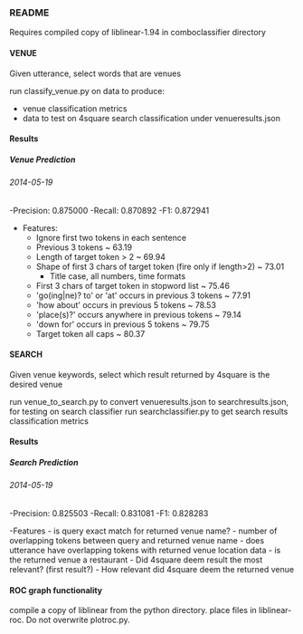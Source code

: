 ### README


Requires compiled copy of liblinear-1.94 in comboclassifier directory

#### VENUE
Given utterance, select words that are venues

run classify_venue.py on data to produce:
- venue classification metrics
- data to test on 4square search classification under venueresults.json


#### Results
#####  Venue Prediction
###### 2014-05-19
-Precision: 0.875000
-Recall: 0.870892
-F1: 0.872941

- Features:
	- Ignore first two tokens in each sentence 
	- Previous 3 tokens ~ 63.19
	- Length of target token > 2 ~ 69.94
	- Shape of first 3 chars of target token (fire only if length>2) ~ 73.01
		- Title case, all numbers, time formats
	- First 3 chars of target token in stopword list ~ 75.46
	- 'go(ing|ne)? to' or 'at' occurs in previous 3 tokens ~ 77.91
	- 'how about' occurs in previous 5 tokens ~ 78.53
	- 'place(s)?' occurs anywhere in previous tokens ~ 79.14
	- 'down for' occurs in previous 5 tokens ~ 79.75
	- Target token all caps ~ 80.37



#### SEARCH 
Given venue keywords, select which result returned by 4square is the desired venue

run venue_to_search.py to convert venueresults.json to searchresults.json, for testing on search classifier
run searchclassifier.py to get search results classification metrics

#### Results
#####  Search Prediction
###### 2014-05-19
-Precision: 0.825503
-Recall: 0.831081
-F1: 0.828283

-Features
	- is query exact match for returned venue name?
	- number of overlapping tokens between query and returned venue name
	- does utterance have overlapping tokens with returned venue location data
	- is the returned venue a restaurant
	- Did 4square deem result the most relevant? (first result?)
	- How relevant did 4square deem the returned venue
	
	
#### ROC graph functionality
compile a copy of liblinear from the python directory.  place files in liblinear-roc.  Do not overwrite plotroc.py.
	